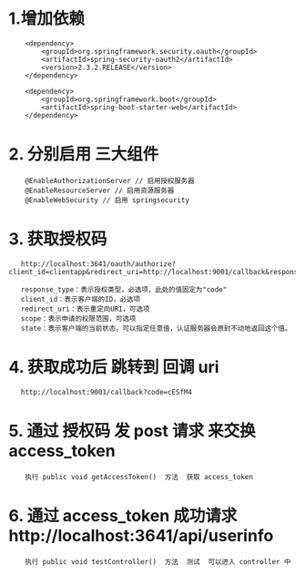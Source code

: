 # 1.增加依赖 
        <dependency>
            <groupId>org.springframework.security.oauth</groupId>
            <artifactId>spring-security-oauth2</artifactId>
            <version>2.3.2.RELEASE</version>
        </dependency>

        <dependency>
            <groupId>org.springframework.boot</groupId>
            <artifactId>spring-boot-starter-web</artifactId>
        </dependency>
        
# 2. 分别启用 三大组件
        @EnableAuthorizationServer // 启用授权服务器               
        @EnableResourceServer // 启用资源服务器
        @EnableWebSecurity // 启用 springsecurity

#  3. 获取授权码 
       http://localhost:3641/oauth/authorize?client_id=clientapp&redirect_uri=http://localhost:9001/callback&response_type=code&read_userinfo&scope=read_userinfo
       
       response_type：表示授权类型，必选项，此处的值固定为"code"
       client_id：表示客户端的ID，必选项
       redirect_uri：表示重定向URI，可选项
       scope：表示申请的权限范围，可选项
       state：表示客户端的当前状态，可以指定任意值，认证服务器会原封不动地返回这个值。

# 4. 获取成功后  跳转到 回调 uri        
       http://localhost:9001/callback?code=cESfM4
       
# 5. 通过 授权码 发 post 请求 来交换 access_token 
        执行 public void getAccessToken()  方法  获取 access_token
 
# 6. 通过 access_token  成功请求 http://localhost:3641/api/userinfo 
        执行 public void testController()  方法  测试  可以进入 controller 中 